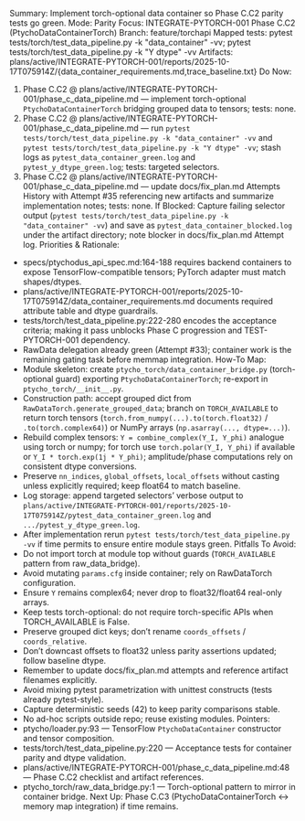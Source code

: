 Summary: Implement torch-optional data container so Phase C.C2 parity tests go green.
Mode: Parity
Focus: INTEGRATE-PYTORCH-001 Phase C.C2 (PtychoDataContainerTorch)
Branch: feature/torchapi
Mapped tests: pytest tests/torch/test_data_pipeline.py -k "data_container" -vv; pytest tests/torch/test_data_pipeline.py -k "Y dtype" -vv
Artifacts: plans/active/INTEGRATE-PYTORCH-001/reports/2025-10-17T075914Z/{data_container_requirements.md,trace_baseline.txt}
Do Now:
1. Phase C.C2 @ plans/active/INTEGRATE-PYTORCH-001/phase_c_data_pipeline.md — implement torch-optional `PtychoDataContainerTorch` bridging grouped data to tensors; tests: none.
2. Phase C.C2 @ plans/active/INTEGRATE-PYTORCH-001/phase_c_data_pipeline.md — run `pytest tests/torch/test_data_pipeline.py -k "data_container" -vv` and `pytest tests/torch/test_data_pipeline.py -k "Y dtype" -vv`; stash logs as `pytest_data_container_green.log` and `pytest_y_dtype_green.log`; tests: targeted selectors.
3. Phase C.C2 @ plans/active/INTEGRATE-PYTORCH-001/phase_c_data_pipeline.md — update docs/fix_plan.md Attempts History with Attempt #35 referencing new artifacts and summarize implementation notes; tests: none.
If Blocked: Capture failing selector output (`pytest tests/torch/test_data_pipeline.py -k "data_container" -vv`) and save as `pytest_data_container_blocked.log` under the artifact directory; note blocker in docs/fix_plan.md Attempt log.
Priorities & Rationale:
- specs/ptychodus_api_spec.md:164-188 requires backend containers to expose TensorFlow-compatible tensors; PyTorch adapter must match shapes/dtypes.
- plans/active/INTEGRATE-PYTORCH-001/reports/2025-10-17T075914Z/data_container_requirements.md documents required attribute table and dtype guardrails.
- tests/torch/test_data_pipeline.py:222-280 encodes the acceptance criteria; making it pass unblocks Phase C progression and TEST-PYTORCH-001 dependency.
- RawData delegation already green (Attempt #33); container work is the remaining gating task before memmap integration.
How-To Map:
- Module skeleton: create `ptycho_torch/data_container_bridge.py` (torch-optional guard) exporting `PtychoDataContainerTorch`; re-export in `ptycho_torch/__init__.py`.
- Construction path: accept grouped dict from `RawDataTorch.generate_grouped_data`; branch on `TORCH_AVAILABLE` to return torch tensors (`torch.from_numpy(...).to(torch.float32)` / `.to(torch.complex64)`) or NumPy arrays (`np.asarray(..., dtype=...)`).
- Rebuild complex tensors: `Y = combine_complex(Y_I, Y_phi)` analogue using torch or numpy; for torch use `torch.polar(Y_I, Y_phi)` if available or `Y_I * torch.exp(1j * Y_phi)`; amplitude/phase computations rely on consistent dtype conversions.
- Preserve `nn_indices`, `global_offsets`, `local_offsets` without casting unless explicitly required; keep float64 to match baseline.
- Log storage: append targeted selectors’ verbose output to `plans/active/INTEGRATE-PYTORCH-001/reports/2025-10-17T075914Z/pytest_data_container_green.log` and `.../pytest_y_dtype_green.log`.
- After implementation rerun `pytest tests/torch/test_data_pipeline.py -vv` if time permits to ensure entire module stays green.
Pitfalls To Avoid:
- Do not import torch at module top without guards (`TORCH_AVAILABLE` pattern from raw_data_bridge).
- Avoid mutating `params.cfg` inside container; rely on RawDataTorch configuration.
- Ensure `Y` remains complex64; never drop to float32/float64 real-only arrays.
- Keep tests torch-optional: do not require torch-specific APIs when TORCH_AVAILABLE is False.
- Preserve grouped dict keys; don’t rename `coords_offsets` / `coords_relative`.
- Don’t downcast offsets to float32 unless parity assertions updated; follow baseline dtype.
- Remember to update docs/fix_plan.md attempts and reference artifact filenames explicitly.
- Avoid mixing pytest parametrization with unittest constructs (tests already pytest-style).
- Capture deterministic seeds (42) to keep parity comparisons stable.
- No ad-hoc scripts outside repo; reuse existing modules.
Pointers:
- ptycho/loader.py:93 — TensorFlow `PtychoDataContainer` constructor and tensor composition.
- tests/torch/test_data_pipeline.py:220 — Acceptance tests for container parity and dtype validation.
- plans/active/INTEGRATE-PYTORCH-001/phase_c_data_pipeline.md:48 — Phase C.C2 checklist and artifact references.
- ptycho_torch/raw_data_bridge.py:1 — Torch-optional pattern to mirror in container bridge.
Next Up: Phase C.C3 (PtychoDataContainerTorch ↔ memory map integration) if time remains.
